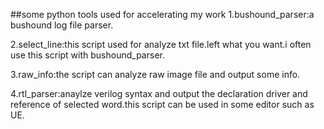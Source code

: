 ##some python tools used for accelerating my work
1.bushound_parser:a bushound log file parser.

2.select_line:this script used for analyze txt file.left what you want.i often use this script with bushound_parser.

3.raw_info:the script can analyze raw image file and output some info.

4.rtl_parser:anaylze verilog syntax and output the declaration driver and reference of selected word.this script can be used in some editor such as UE.

